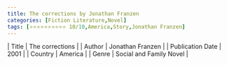 ```yaml
---
title: The corrections by Jonathan Franzen
categories: [Fiction Literature,Novel]
tags: [⭐⭐⭐⭐⭐⭐⭐⭐⭐⭐ 10/10,America,Story,Jonathan Franzen]
---     
```

| Title | The corrections  |
| Author |  Jonathan Franzen  |
| Publication Date | 2001   |
| Country | America |
| Genre | Social and Family Novel  |
        